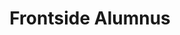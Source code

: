---
templateKey: people
name: Sam Keathley
title: Frontside Alumnus
img: sam-keathley.jpg
twitter: SamKeathley
github: SamKeathley
bio: Sam is a software developer who values learning and collaborating with her team. She has a creative mind and finds great value in thinking outside of the box to solve problems whenever possible. She also loves making people laugh as much as she can. In her free time you'll probably find Sam playing with her dog, drawing, reading, or doing nerd things like playing Dungeons and Dragons with her friends.
alumnus: true
---